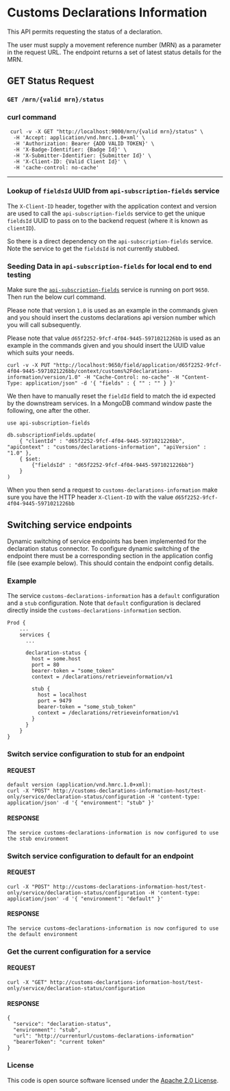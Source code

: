 
# Customs Declarations Information

This API permits requesting the status of a declaration.

The user must supply a movement reference number (MRN) as a parameter in the request URL. The endpoint returns a set of latest status details for the MRN.


## GET Status Request 
 ### `GET /mrn/{valid mrn}/status`

 ### curl command
 ```
  curl -v -X GET "http://localhost:9000/mrn/{valid mrn}/status" \
   -H 'Accept: application/vnd.hmrc.1.0+xml' \
   -H 'Authorization: Bearer {ADD VALID TOKEN}' \
   -H 'X-Badge-Identifier: {Badge Id}' \
   -H 'X-Submitter-Identifier: {Submitter Id}' \
   -H 'X-Client-ID: {Valid Client Id}' \
   -H 'cache-control: no-cache' 

 ```
---


### Lookup of `fieldsId` UUID from `api-subscription-fields` service

The `X-Client-ID` header, together with the application context and version are used
 to call the `api-subscription-fields` service to get the unique `fieldsId` UUID to pass on to the backend request (where it is known as `clientID`).

So there is a direct dependency on the `api-subscription-fields` service. Note the service to get the `fieldsId` is not currently stubbed. 

### Seeding Data in `api-subscription-fields` for local end to end testing

Make sure the [`api-subscription-fields`](https://github.com/hmrc/api-subscription-fields) service is running on port `9650`. Then run the below curl command.

Please note that version `1.0` is used as an example in the commands given and you should insert the customs declarations api version number which you will call subsequently.

Please note that value `d65f2252-9fcf-4f04-9445-5971021226bb` is used as an example in the commands given and you should insert the UUID value which suits your needs.

    curl -v -X PUT "http://localhost:9650/field/application/d65f2252-9fcf-4f04-9445-5971021226bb/context/customs%2Fdeclarations-information/version/1.0" -H "Cache-Control: no-cache" -H "Content-Type: application/json" -d '{ "fields" : { "" : "" } }'

We then have to manually reset the `fieldId` field to match the id expected by the downstream services. In a MongoDB command
window paste the following, one after the other.

    use api-subscription-fields

    db.subscriptionFields.update(
        { "clientId" : "d65f2252-9fcf-4f04-9445-5971021226bb", "apiContext" : "customs/declarations-information", "apiVersion" : "1.0" },
        { $set:
            {"fieldsId" : "d65f2252-9fcf-4f04-9445-5971021226bb"}
        }
    )
    
When you then send a request to `customs-declarations-information` make sure you have the HTTP header `X-Client-ID` with the value `d65f2252-9fcf-4f04-9445-5971021226bb`


## Switching service endpoints

Dynamic switching of service endpoints has been implemented for the declaration status connector. To configure dynamic
switching of the endpoint there must be a corresponding section in the application config file
(see example below). This should contain the endpoint config details.


### Example
The service `customs-declarations-information` has a `default` configuration and a `stub` configuration. Note
that `default` configuration is declared directly inside the `customs-declarations-information` section.

    Prod {
        ...
        services {
          ...

          declaration-status {
            host = some.host
            port = 80
            bearer-token = "some_token"
            context = /declarations/retrieveinformation/v1

            stub {
              host = localhost
              port = 9479
              bearer-token = "some_stub_token"
              context = /declarations/retrieveinformation/v1
            }
          }
        }
    }
    
### Switch service configuration to stub for an endpoint

#### REQUEST
    default version (application/vnd.hmrc.1.0+xml):
    curl -X "POST" http://customs-declarations-information-host/test-only/service/declaration-status/configuration -H 'content-type: application/json' -d '{ "environment": "stub" }'
    
#### RESPONSE

    The service customs-declarations-information is now configured to use the stub environment

### Switch service configuration to default for an endpoint

#### REQUEST

    curl -X "POST" http://customs-declarations-information-host/test-only/service/declaration-status/configuration -H 'content-type: application/json' -d '{ "environment": "default" }'

#### RESPONSE


    The service customs-declarations-information is now configured to use the default environment

### Get the current configuration for a service

#### REQUEST

    curl -X "GET" http://customs-declarations-information-host/test-only/service/declaration-status/configuration

#### RESPONSE

    {
      "service": "declaration-status",
      "environment": "stub",
      "url": "http://currenturl/customs-declarations-information"
      "bearerToken": "current token"
    }



### License

This code is open source software licensed under the [Apache 2.0 License]("http://www.apache.org/licenses/LICENSE-2.0.html").
